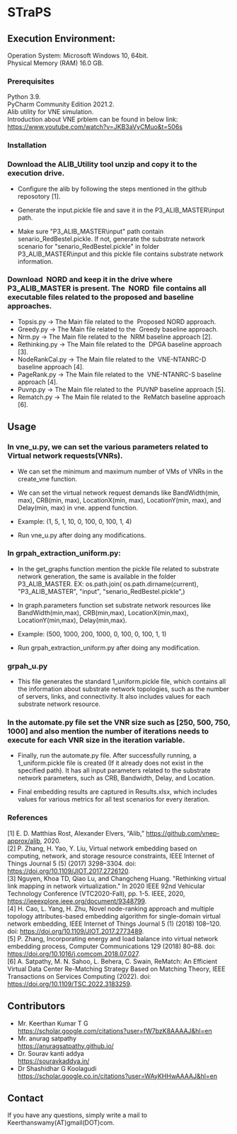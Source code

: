 # STraPS
## Execution Environment:

Operation System: Microsoft Windows 10, 64bit.<br />
Physical Memory (RAM) 16.0 GB.<br />


### Prerequisites

Python 3.9.<br />
PyCharm Community Edition 2021.2. <br />
Alib utility for VNE simulation.<br />
Introduction about VNE prblem can be found in below link:<br />
https://www.youtube.com/watch?v=JKB3aVyCMuo&t=506s<br />

### Installation

###  Download the ALIB_Utility tool unzip and copy it to the execution drive.<br /> 

- Configure the alib by following the steps mentioned in the github reposotory [1]. <br />

- Generate the input.pickle file and save it in the P3_ALIB_MASTER\input path. <br />

- Make sure "P3_ALIB_MASTER\input" path contain senario_RedBestel.pickle. If not, generate the substrate network scenario for "senario_RedBestel.pickle" in folder P3_ALIB_MASTER\input and this pickle file contains substrate network information.<br />

###   Download  NORD and keep it in the drive where P3_ALIB_MASTER is present. The  NORD  file contains all executable files related to the proposed and baseline approaches. <br />

- Topsis.py -> The Main file related to the  Proposed NORD approach.<br />
- Greedy.py -> The Main file related to the  Greedy baseline approach.<br />
- Nrm.py -> The Main file related to the  NRM baseline approach [2]. <br /> 
- Rethinking.py -> The Main file related to the  DPGA baseline approach [3]. <br />
- NodeRankCal.py -> The Main file related to the  VNE-NTANRC-D baseline approach [4]. <br />
- PageRank.py -> The Main file related to the  VNE-NTANRC-S baseline approach [4]. <br />
- Puvnp.py -> The Main file related to the  PUVNP  baseline approach [5]. <br />
- Rematch.py -> The Main file related to the  ReMatch  baseline approach [6]. <br />




## Usage

###  In vne_u.py, we can set the various parameters related to Virtual network requests(VNRs).<br />

- We can set the minimum and maximum number of VMs of VNRs in the create_vne function.<br />

- We can set the virtual network request demands like BandWidth(min, max), CRB(min, max), LocationX(min, max), LocationY(min, max), and Delay(min, max) in vne. append function. <br />
- Example: (1, 5, 1, 10, 0, 100, 0, 100, 1, 4)<br />

- Run vne_u.py after doing any modifications. <br />

###  In grpah_extraction_uniform.py:<br />

- In the get_graphs function mention the pickle file related to substrate network generation, the same is available in the folder P3_ALIB_MASTER. EX: os.path.join( os.path.dirname(current), "P3_ALIB_MASTER", "input", "senario_RedBestel.pickle",)<br />

- In graph.parameters function set substrate network resources like BandWidth(min,max), CRB(min,max), LocationX(min,max), LocationY(min,max), Delay(min,max).<br />
- Example: (500, 1000, 200, 1000, 0, 100, 0, 100, 1, 1)<br />

- Run grpah_extraction_uniform.py after doing any modification. <br />

### grpah_u.py

- This file generates the standard 1_uniform.pickle file, which contains all the information about substrate network topologies, such as the number of servers, links, and connectivity. It also includes values for each substrate network resource.

###  In the automate.py file set the VNR size such as [250, 500, 750, 1000] and also mention the number of iterations needs to execute for each VNR size in the iteration variable.<br />

- Finally, run the automate.py file. After successfully running, a 1_uniform.pickle file is created (If it already does not exist in the specified path). It has all input parameters related to the substrate network parameters, such as CRB, Bandwidth, Delay, and Location.

- Final embedding results are captured in Results.xlsx, which includes values for various metrics for all test scenarios for every iteration.

### References
[1] E. D. Matthias Rost, Alexander Elvers, “Alib,” https://github.com/vnep-approx/alib, 2020. <br />
[2] P. Zhang, H. Yao, Y. Liu, Virtual network embedding based on computing, network, and storage resource constraints, IEEE Internet of Things Journal 5 (5) (2017) 3298–3304. doi: https://doi.org/10.1109/JIOT.2017.2726120. <br />
[3] Nguyen, Khoa TD, Qiao Lu, and Changcheng Huang. "Rethinking virtual link mapping in network virtualization." In 2020 IEEE 92nd Vehicular Technology Conference (VTC2020-Fall), pp. 1-5. IEEE, 2020, https://ieeexplore.ieee.org/document/9348799. <br />
[4] H. Cao, L. Yang, H. Zhu, Novel node-ranking approach and multiple topology attributes-based embedding algorithm for single-domain virtual network embedding, IEEE Internet of Things Journal 5 (1) (2018) 108–120. doi: https://doi.org/10.1109/JIOT.2017.2773489. <br />
[5] P. Zhang, Incorporating energy and load balance into virtual network embedding process, Computer Communications 129 (2018) 80–88. doi: 
https://doi.org/10.1016/j.comcom.2018.07.027. <br />
[6] A. Satpathy, M. N. Sahoo, L. Behera, C. Swain, ReMatch: An Efficient Virtual Data Center Re-Matching Strategy Based on Matching Theory,
IEEE Transactions on Services Computing (2022). doi: https://doi.org/10.1109/TSC.2022.3183259. <br />

## Contributors
- Mr. Keerthan Kumar T G<br />
https://scholar.google.com/citations?user=fW7bzK8AAAAJ&hl=en <br />
- Mr. anurag satpathy<br />
https://anuragsatpathy.github.io/<br />
- Dr. Sourav kanti addya<br />
https://souravkaddya.in/<br />
- Dr Shashidhar G Koolagudi <br />
https://scholar.google.co.in/citations?user=WAyKHHwAAAAJ&hl=en <br />


## Contact

If you have any questions, simply write a mail to  Keerthanswamy(AT)gmail(DOT)com.

